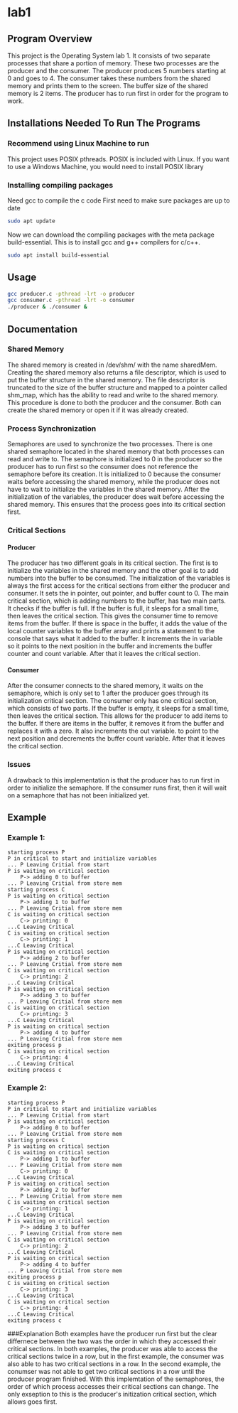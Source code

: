 # lab1
## Program Overview
This project is the Operating System lab 1. It consists of two separate processes that share a portion of memory. These two processes are the producer and the consumer. The producer produces 5 numbers starting at 0 and goes to 4. The consumer takes these numbers from the shared memory and prints them to the screen. The buffer size of the shared memory is 2 items. The producer has to run first in order for the program to work.
## Installations Needed To Run The Programs
### Recommend using Linux Machine to run  
This project uses POSIX pthreads. POSIX is included with Linux. If you want to use a Windows Machine, you would need to install POSIX library
### Installing compiling packages
Need gcc to compile the c code
First need to make sure packages are up to date
```bash
sudo apt update
```
Now we can download the compiling packages with the meta package build-essential. This is to install gcc and g++ compilers for c/c++.
```bash
sudo apt install build-essential
```

## Usage
```bash
gcc producer.c -pthread -lrt -o producer
gcc consumer.c -pthread -lrt -o consumer
./producer & ./consumer &
```
## Documentation
### Shared Memory
The shared memory is created in /dev/shm/ with the name sharedMem. Creating the shared memory also returns a file descriptor, which is used to put the buffer structure in the shared memory. The file descriptor is truncated to the size of the buffer structure and mapped to a pointer called shm_map, which has the ability to read and write to the shared memory. This procedure is done to both the producer and the consumer. Both can create the shared memory or open it if it was already created.
### Process Synchronization 
Semaphores are used to synchronize the two processes. There is one shared semaphore located in the shared memory that both processes can read and write to. The semaphore is initialized to 0 in the producer so the producer has to run first so the consumer does not reference the semaphore before its creation. It is initialized to 0 because the consumer waits before accessing the shared memory, while the producer does not have to wait to initialize the variables in the shared memory. After the initialization of the variables, the producer does wait before accessing the shared memory. This ensures that the process goes into its critical section first. 
### Critical Sections
#### Producer
The producer has two different goals in its critical section. The first is to initialize the variables in the shared memory and the other goal is to add numbers into the buffer to be consumed. The initialization of the variables is always the first access for the critical sections from either the producer and consumer. It sets the in pointer, out pointer, and buffer count to 0. The main critical section, which is adding numbers to the buffer, has two main parts. It checks if the buffer is full. If the buffer is full, it sleeps for a small time, then leaves the critical section. This gives the consumer time to remove items from the buffer. If there is space in the buffer, it adds the value of the local counter variables to the buffer array and prints a statement to the console that says what it added to the buffer. It increments the in variable so it points to the next position in the buffer and increments the buffer counter and count variable. After that it leaves the critical section.
#### Consumer	
After the consumer connects to the shared memory, it waits on the semaphore, which is only set to 1 after the producer goes through its initialization critical section. The consumer only has one critical section, which consists of two parts. If the buffer is empty, it sleeps for a small time, then leaves the critical section. This allows for the producer to add items to the buffer. If there are items in the buffer, it removes it from the buffer and replaces it with a zero. It also increments the out variable. to point to the next position and decrements the buffer count variable. After that it leaves the critical section.
### Issues
A drawback to this implementation is that the producer has to run first in order to initialize the semaphore. If the consumer runs first, then it will wait on a semaphore that has not been initialized yet. 
## Example
### Example 1:
```code
starting process P
P in critical to start and initialize variables
... P Leaving Critial from start
P is waiting on critical section
	P-> adding 0 to buffer
... P Leaving Critial from store mem
starting process C
P is waiting on critical section
	P-> adding 1 to buffer
... P Leaving Critial from store mem
C is waiting on critical section
	C-> printing: 0
...C Leaving Critical
C is waiting on critical section
	C-> printing: 1
...C Leaving Critical
P is waiting on critical section
	P-> adding 2 to buffer
... P Leaving Critial from store mem
C is waiting on critical section
	C-> printing: 2
...C Leaving Critical
P is waiting on critical section
	P-> adding 3 to buffer
... P Leaving Critial from store mem
C is waiting on critical section
	C-> printing: 3
...C Leaving Critical
P is waiting on critical section
	P-> adding 4 to buffer
... P Leaving Critial from store mem
exiting process p
C is waiting on critical section
	C-> printing: 4
...C Leaving Critical
exiting process c
```
### Example 2:
```code
starting process P
P in critical to start and initialize variables
... P Leaving Critial from start
P is waiting on critical section
	P-> adding 0 to buffer
... P Leaving Critial from store mem
starting process C
P is waiting on critical section
C is waiting on critical section
	P-> adding 1 to buffer
... P Leaving Critial from store mem
	C-> printing: 0
...C Leaving Critical
P is waiting on critical section
	P-> adding 2 to buffer
... P Leaving Critial from store mem
C is waiting on critical section
	C-> printing: 1
...C Leaving Critical
P is waiting on critical section
	P-> adding 3 to buffer
... P Leaving Critial from store mem
C is waiting on critical section
	C-> printing: 2
...C Leaving Critical
P is waiting on critical section
	P-> adding 4 to buffer
... P Leaving Critial from store mem
exiting process p
C is waiting on critical section
	C-> printing: 3
...C Leaving Critical
C is waiting on critical section
	C-> printing: 4
...C Leaving Critical
exiting process c
```
###Explanation
Both examples have the producer run first but the clear differnece between the two was the order in which they accessed their critical sections. In both examples, the producer was able to access the critical sections twice in a row, but in the first example, the consumer was also able to has two critical sections in a row. In the second example, the conumser was not able to get two critical sections in a row until the producer program finished. With this implemtation of the semaphores, the order of which process accesses their critical sections can change. The only exseption to this is the producer's initization critical section, which allows goes first.